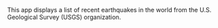 This app displays a list of recent earthquakes in the world
from the U.S. Geological Survey (USGS) organization.